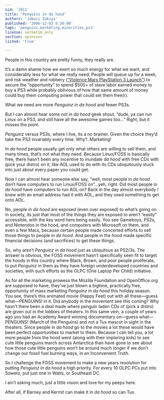 ```yaml
---
nid: '1911'
title: 'Penguinz in da hood'
authors: 'Jabari Zakiya'
published: '2006-12-03 6:30:00'
tags: 'penguins,marketing,minorities,ps3'
license: verbatim_only
section: opinions
listed: 'true'

---
```

People in this country are pretty funny, they really are.

It’s a damn shame how we exert so much energy for what we want, and considerably less for what we really need. People will queue up for a week, and risk weather and robbery ([“Violence Mars PlayStation 3 Launch”](http://apnews.excite.com/article/20061118/D8LFEOG80.html)) to secure the “opportunity” to spend $500+ of slave labor earned money to buy a PS3 while probably oblivious of how that same amount of money could buy them computing power that could set them free(r).

What we need are more _Penguinz in da hood_ and fewer PS3s.


<!--break-->


But I can almost hear some _not in da hood_ geek shout, “dude, ya can run Linux on a PS3, and still have all the awesome games too...” Right, but it misses the point.

_Penguinz_ versus PS3s, where I live, its a no brainer. Given the choice they’d take the PS3 invariably every time. Why?..Marketing!

In _da hood_ people usually get only what others are willing to sell them, and many times, that’s not what they need. Because Linux/FOSS is basically free, there hasn’t been any incentive to inundate _da hood_ with free CDs with (pick your distro) on it, like AOL used to do with its CDs ubiquitously stuck into just about every paper you could get.

Now I can almost hear someone else say, “well, most people in _da hood_ don’t have computers to run Linux/FOSS on”...yeh, right. Did most people in _da hood_ have computers to run AOL on? Back in the day almost everybody I knew with an email address had it with AOL, and they used something to get onto AOL.

No, people _in da hood_ are exposed (even over exposed) to what’s going on in society, its just that most of the things they are exposed to aren’t “easily” accessible, with the key word here being easily. You see Gameboys, PS2s, and Nintendos in the hood, and computers with Microsoft on them, and even a few Macs, because certain people made concerted efforts to sell those things to people in _da hood_. And people in the hood made specific financial decisions (and sacrifices) to get these things.

So, why aren’t _Penguinz in da hood_ just as ubiquitous as PS2/3s. The answer is obvious, the FOSS movement hasn’t specifically seen fit to target the hoods in this country where Black, Brown, and poor people proliferate, to put _Penguinz_ in them as they have foreign underdeveloped countries and societies, with such efforts as the OLPC (One Laptop Per Child) initiative.

As for all the marketing prowess the Mozilla Foundation and OpenOffice.org are supposed to have, they’ve just blown a bigtime, practically free, opportunity of mass marketing _Penguinz in da hood_ this holiday season. You see, there’s this animated movie (Happy Feet) out with all these—guess what—PENGUINS! in it. Did anybody in the movement see this coming? Why hasn’t there been a deal made where penguin laden CDs of (pick a distro) are given out in the lobbies of theaters. In this same vein, a couple of years ago you had an Academy Award winning documentary on—guess what—PENGUINS! (March of the Penguins) and not a Tux mascot in sight in the theaters. Since people in _da hood_ go to the movies a lot these would have been perfect opportunities to market to them. Because I can tell you, a lot more people from the hood went (along with their imploring kids) to see cute little penguins march across Antarctica than have gone to see about how those cute little penguins won’t be around much longer if we don’t change our fossil fuel burning ways, in an Inconvenient Truth.

So I challenge the FOSS movement to make a new years resolution for putting _Penguinz in da hood_ a high priority. For every 10 OLPC PCs put into Soweto, put just one in Watts, or Southeast DC.

I ain’t asking much, just a little vision and love for my peeps here.

After all, if Barney and Kermit can make it in _da hood_ so can Tux.

